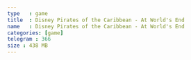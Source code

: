 ```yaml
---
type   : game
title  : Disney Pirates of the Caribbean - At World's End
name   : Disney Pirates of the Caribbean - At World's End
categories: [game]
telegram : 366
size : 438 MB
---
```



